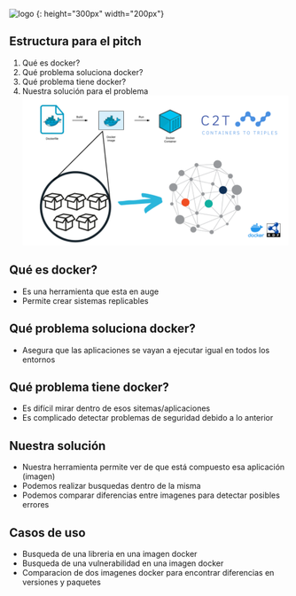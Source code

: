 ![logo](/onto_documentation/images/logo.png=300x200) {: height="300px" width="200px"}
## Estructura para el pitch
1. Qué es docker?
2. Qué problema soluciona docker?
3. Qué problema tiene docker?
4. Nuestra solución para el problema
![presentacion](/onto_documentation/images/presentacion.png) 
## Qué es docker?
- Es una herramienta que esta en auge
- Permite crear sistemas replicables
## Qué problema soluciona docker?
- Asegura que las aplicaciones se vayan a ejecutar igual en todos los entornos
## Qué problema tiene docker?
- Es difícil mirar dentro de esos sitemas/aplicaciones
- Es complicado detectar problemas de seguridad debido a lo anterior
## Nuestra solución
- Nuestra herramienta permite ver de que está compuesto esa aplicación (imagen)
- Podemos realizar busquedas dentro de la misma
- Podemos comparar diferencias entre imagenes para detectar posibles errores

## Casos de uso
- Busqueda de una libreria en una imagen docker
- Busqueda de una vulnerabilidad en una imagen docker
- Comparacion de dos imagenes docker para encontrar diferencias en versiones y paquetes
